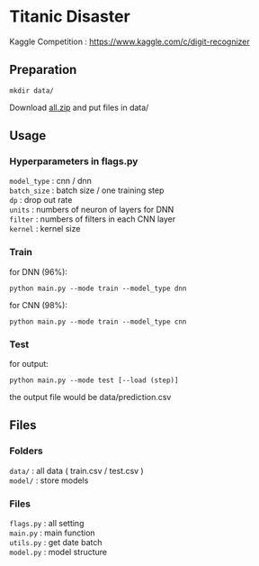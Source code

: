 # Titanic Disaster
Kaggle Competition : https://www.kaggle.com/c/digit-recognizer

## Preparation
```
mkdir data/
```
Download [all.zip](https://www.kaggle.com/c/3004/download-all) and put files in data/

## Usage

### Hyperparameters in flags.py
`model_type` : cnn / dnn  
`batch_size` : batch size / one training step  
`dp` : drop out rate  
`units` : numbers of neuron of layers for DNN  
`filter` : numbers of filters in each CNN layer  
`kernel` : kernel size  

### Train
for DNN (96%):
```
python main.py --mode train --model_type dnn
```

for CNN (98%):
```
python main.py --mode train --model_type cnn
```

### Test
for output:
```
python main.py --mode test [--load (step)]
```
the output file would be data/prediction.csv

## Files

### Folders
`data/` : all data ( train.csv / test.csv )  
`model/` : store models 

### Files
`flags.py` : all setting  
`main.py` : main function  
`utils.py` : get date batch  
`model.py` : model structure  

